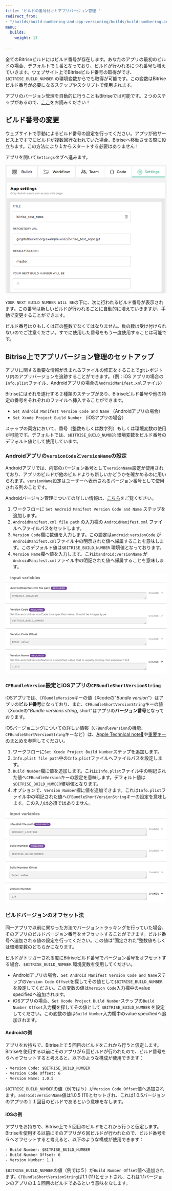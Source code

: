 ```yaml
---
title: 'ビルドの番号付けとアプリバージョン管理 '
redirect_from:
- "/builds/build-numbering-and-app-versioning/builds/build-numbering-and-app-versioning"
menu:
  builds:
    weight: 13

---
```

全てのBitriseビルドにはビルド番号が存在します。あなたのアプリの最初のビルドの場合、デフォルトで１番となっており、ビルドが行われるにつれ番号も増えていきます。ウェブサイト上でBitriseビルド番号の取得ができ、 `$BITRISE_BUILD_NUMBER` の環境変数からでも取得が可能です。この変数はBitriseビルド番号が必要になるステップやスクリプトで使用されます。

アプリのバージョン管理を自動的に行うこともBitriseでは可能です。２つのステップがあるので、[ここ](builds/build-numbering-and-app-versioning#Set-up-app-versioning-automatically-on-Bitrise)をお読みください！

## ビルド番号の変更

ウェブサイトで手動によるビルド番号の設定を行ってください。アプリが他サービス上ですでにビルドが複数回行なわれていた場合、Bitriseへ移動させる際に役立ちます。この方法により１からスタートする必要はありません！

アプリを開いて`Settings`タブへ進みます。

![build numbering](/img/builds/build-numbering.png)

`YOUR NEXT BUILD NUMBER WILL BE`の下に、次に行われるビルド番号が表示されます。この番号は新しいビルドが行われるごとに自動的に増えていきますが、手動で変更することができます。

ビルド番号は０もしくは正の整数でなくてはなりません。負の数は受け付けられないのでご注意ください。すでに使用した番号をもう一度使用することは可能です。

## Bitrise上でアプリバージョン管理のセットアップ

アプリに関する重要な情報が含まれるファイルの修正をすることでgitレポジトリ内のアプリバージョンを追跡することができます。（例：iOS アプリの場合の`Info.plist`ファイル、Androidアプリの場合の`AndroidManifest.xml`ファイル）

Bitriseにはそれを遂行する２種類のステップがあり、Bitriseビルド番号や他の特定の番号をそれぞれのファイルへ挿入することができます。

* `Set Android Manifest Version Code and Name` （Androidアプリの場合）
* `Set Xcode Project Build Number` （iOSアプリの場合）

ステップの両方において、番号（整数もしくは数字列）もしくは環境変数の使用が可能です。デフォルトでは、`$BITRISE_BUILD_NUMBER` 環境変数をビルド番号のデフォルト値として使用しています。

### Androidアプリの`versionCode`と`versionName`の設定

Androidアプリでは、内部のバージョン番号として`versionName`設定が使用されており、アプリのビルドが他のビルドよりも新しいかどうかを確かめるのに用いられます。`versionName`設定はユーザーへ表示されるバージョン番号として使用される列のことです。

Androidバージョン管理についての詳しい情報は、[こちら](https://developer.android.com/studio/publish/versioning)をご覧ください。

1. ワークフローに `Set Android Manifest Version Code and Name` ステップを追加します。
2. `AndroidManifest.xml file path` の入力欄の `AndroidManifest.xml` ファイルへファイルパスをセットします。
3. `Version Code`欄に数値を入力します。この設定は`android:versionCode` が`AndroidManifest.xml`ファイル中の明示された値へ帰属することを意味します。このデフォルト値は`$BITRISE_BUILD_NUMBER` 環境値となっております。
4. `Version Name`欄へ値を入力します。これは`android:versionName` が`AndroidManifest.xml`ファイル中の明記された値へ帰属することを意味します。

![Set android version](/img/builds/set-android-version.png)

### `CFBundleVersion`設定とiOSアプリの`CFBundleShortVersionString`

iOSアプリでは、`CFBundleVersion`キーの値（Xcodeの"_Bundle version_"）はアプリの**ビルド番号**になっており、また、`CFBundleShortVersionString`キーの値（Xcodeの"_Bundle versions string_, short"はアプリの**バージョン番号**となっております。

iOSバージョニングについての詳しい情報（`CFBundleVersion`の機能、`CFBundleShortVersionString`キーなど）は、[Apple Technical note](https://developer.apple.com/library/archive/technotes/tn2420/_index.html)や[重要キーのまとめ](https://developer.apple.com/library/archive/documentation/General/Reference/InfoPlistKeyReference/Articles/CoreFoundationKeys.html)を参照してください。

1. ワークフローに`Set Xcode Project Build Number`ステップを追加します。
2. `Info.plist file path`中の`Info.plist`ファイルへファイルパスを設定します。
3. `Build Number`欄に値を追加します。これは`Info.plist`ファイル中の明記された値へ`CFBundleVersion`キーの設定を意味します。デフォルト値は`$BITRISE_BUILD_NUMBER`環境値となります。
4. オプションで、`Version Number`欄に値を追加できます。これは`Info.plist`ファイル中の明記された値へ`CFBundleShortVersionString`キーの設定を意味します。この入力は必須ではありません。

![Set iOS version](/img/builds/set-ios-version.png)

### ビルドバージョンのオフセット法

同一アプリで以前に異なった方法でバージョントラッキングを行っていた場合、そのアプリのビルドバージョン番号をオフセットすることができます。ビルド番号へ追加される値の設定を行ってください。この値は”固定された”整数値もしくは環境変数のどちらかになります。

ビルドがトリガーされる度にBitriseビルド番号でバージョン番号をオフセットする場合、`$BITRISE_BUILD_NUMBER` 環境変数を使用してください。

* Androidアプリの場合、`Set Android Manifest Version Code and Name`ステップの`Version Code Offset`を探してその値として`$BITRISE_BUILD_NUMBER` を設定してください。この変数の値は`Version Code`入力欄中のvalue specifiedへ追加されます。
* iOSアプリの場合、`Set Xcode Project Build Number`ステップの`Build Number Offset`入力欄を探してその値として `$BITRISE_BUILD_NUMBER` を設定してください。この変数の値は`Build Number`入力欄中のvalue specifiedへ追加されます。

#### Androidの例

アプリをお持ちで、Bitrise上で５回目のビルドをこれから行うと仮定します。Bitriseを使用する以前にそのアプリが６回ビルドが行われたので、ビルド番号を６へオフセットすると考えると、以下のような構成が使用できます：

    - Version Code: $BITRISE_BUILD_NUMBER
    - Version Code Offset: 6
    - Version Name: 1.0.5

`$BITRISE_BUILD_NUMBER`の値（例では５）が`Version Code Offset`値へ追加されます。`android:versionName`値は1.0.5 (11)とセットされ、これは1.0.5バージョンのアプリの１１回目のビルドであるという意味をなします。

#### iOSの例

アプリをお持ちで、Bitrise上で５回目のビルドをこれから行うと仮定します。Bitriseを使用する以前にそのアプリが６回ビルドが行われたので、ビルド番号を６へオフセットすると考えると、以下のような構成が使用できます：

    - Build Number: $BITRISE_BUILD_NUMBER
    - Build Number Offset: 6
    - Version Number: 1.1

`$BITRISE_BUILD_NUMBER`の値（例では５）が`Build Number Offset`値へ追加されます。`CFBundleShortVersionString`は1.1 (11)とセットされ、これは1.1バージョンのアプリの１１回目のビルドであるという意味をなします。